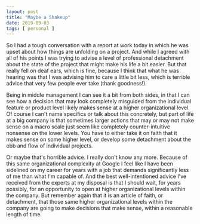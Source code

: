 ```yaml
---
layout: post
title: "Maybe a Shakeup"
date: 2019-09-03
tags: [ personal ]
---
```


So I had a tough conversation with a report at work today in which he was upset about how things are unfolding on a
project. And while I agreed with all of his points I was trying to advise a level of professional detachment about the
state of the project that might make his life a bit easier. But that really fell on deaf ears, which is fine, because I
think that what he was hearing was that I was advising him to care a little bit less, which is terrible advice that very
few people ever take (thank goodness!).

Being in middle management I can see it a bit from both sides, in that I can see how a decision that may look completely
misguided from the individual feature or product level likely makes sense at a higher organizational level. Of course I
can't name specifics or talk about this concretely, but part of life at a big company is that sometimes larger actions
that may or may not make sense on a macro scale just seem like completely counter-intuitive nonsense on the lower
levels. You have to either take it on faith that it makes sense on some higher level, or develop some detachment about
the ebb and flow of individual projects.

Or maybe that's horrible advice. I really don't know any more. Because of this same organizational complexity at Google
I feel like I have been sidelined on my career for years with a job that demands significantly less of me than what I'm
capable of. And the best well-intentioned advice I've received from the experts at my disposal is that I should wait,
for years possibly, for an opportunity to open at higher organizational levels within the company. But remember again
that it is an article of faith, or detachment, that those same higher organizational levels within the company are going
to make decisions that make sense, within a reasonable length of time.

